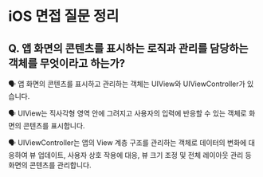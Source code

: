# iOS 면접 질문 정리

## Q. 앱 화면의 콘텐츠를 표시하는 로직과 관리를 담당하는 객체를 무엇이라고 하는가?

🗣️ 앱 화면의 콘텐츠를 표시하고 관리하는 객체는 UIView와 UIViewController가 있습니다.

🗣️ UIView는 직사각형 영역 안에 그려지고 사용자의 입력에 반응할 수 있는 객체로 화면의 콘텐츠를 표시합니다.

🗣️ UIViewController는 앱의 View 계층 구조를 관리하는 객체로 데이터의 변화에 대응하여 뷰 업데이트, 사용자 상호 작용에 대응, 뷰 크기 조정 및 전체 레이아웃 관리 등 화면의 콘텐츠를 관리합니다.
